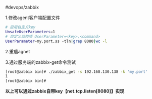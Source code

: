 #devops/zabbix

1.修改agent客户端配置文件

```bash
# 启用自定义key
UnsafeUserParameters=1
# 自定义监控项 UserParameter=<key>,<command>
UserParameter=my.port,ss -tln|grep 8080|wc -l
```

2.重启agnet

3.通过服务端的zabbix-get命令测试

```bash
[root@zabbix bin]# ./zabbix_get -s 192.168.130.138 -k 'my.port'
1
[root@zabbix bin]# 
```

**以上可以通过zabbix自带key【net.tcp.listen\[8080]】实现**
